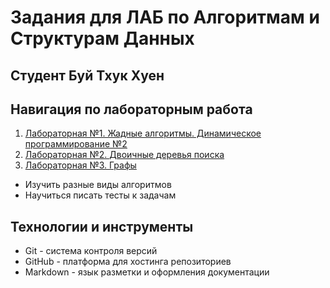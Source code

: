 # Задания для ЛАБ по Алгоритмам и Cтруктурам Данных
## Студент Буй Тхук Хуен
## Навигация по лабораторным работа
1. [Лабораторная №1. Жадные алгоритмы. Динамическое программирование №2](https://github.com/Buihuyen110/DSA_sem2/tree/daca0e224444eb31c0d0404097e050214e118fb3/Lab1)
2. [Лабораторная №2. Двоичные деревья поиска](https://github.com/Buihuyen110/DSA_sem2/tree/9468a106c4a9b635ba7e39ec0cf65cbf49dffcf9/Lab2)
3. [Лабораторная №3. Графы](https://github.com/Buihuyen110/DSA_sem2/tree/58b8af2615f28c049f96c346bfc8596dffaae455/Lab3)

+ Изучить разные виды алгоритмов
+ Научиться писать тесты к задачам

## Технологии и инструменты
+ Git - система контроля версий
+ GitHub - платформа для хостинга репозиториев
+ Markdown - язык разметки и оформления документации
